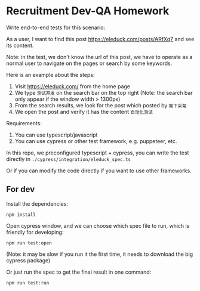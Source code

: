 Recruitment Dev-QA Homework
=========================================

Write end-to-end tests for this scenario:

As a user, I want to find this post https://eleduck.com/posts/ARfXq7 and see its content.

Note: in the test, we don't know the url of this post, we have to operate as a normal user
to navigate on the pages or search by some keywords. 

Here is an example about the steps:

1. Visit https://eleduck.com/ from the home page
2. We type `测试开发` on the search bar on the top right (Note: the search bar only appear if the window width > 1300px)
3. From the search results, we look for the post which posted by `篱下采菊`
4. We open the post and verify it has the content `自动化测试`

Requirements:
1. You can use typescript/javascript
2. You can use cypress or other test framework, e.g. puppeteer, etc.

In this repo, we preconfigured typescript + cypress, you can write the test directly in `./cypress/integration/eleduck_spec.ts`

Or if you can modify the code directly if you want to use other frameworks. 

## For dev

Install the dependencies:

```
npm install
```

Open cypress window, and we can choose which spec file to run, which is friendly for developing:

```
npm run test:open
```

(Note: it may be slow if you run it the first time, it needs to download the big cypress package)

Or just run the spec to get the final result in one command: 

```
npm run test:run
```
